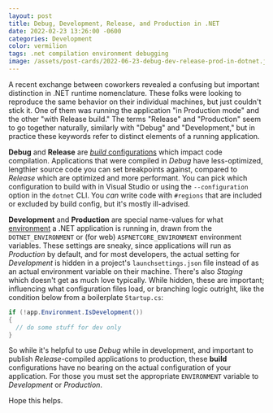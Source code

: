 ```yaml
---
layout: post
title: Debug, Development, Release, and Production in .NET
date: 2022-02-23 13:26:00 -0600
categories: Development
color: vermilion
tags: .net compilation environment debugging
image: /assets/post-cards/2022-06-23-debug-dev-release-prod-in-dotnet.jpg
---
```


A recent exchange between coworkers revealed a confusing but important distinction in .NET runtime nomenclature. These folks were looking to reproduce the same behavior on their individual machines, but just couldn't stick it. One of them was running the application "in Production mode" and the other "with Release build." The terms "Release" and "Production" seem to go together naturally, similarly with "Debug" and "Development," but in practice these keywords refer to distinct elements of a running application.

<!--more-->

**Debug** and **Release** are [_build_ configurations](https://docs.microsoft.com/en-us/visualstudio/debugger/how-to-set-debug-and-release-configurations?view=vs-2022) which impact code compilation. Applications that were compiled in _Debug_ have less-optimized, lengthier source code you can set breakpoints against, compared to _Release_ which are optimized and more performant. You can pick which configuration to build with in Visual Studio or using the `--configuration` option in the `dotnet` CLI. You _can_ write code with `#regions` that are included or excluded by build config, but it's mostly ill-advised.

**Development** and **Production** are special name-values for what [environment](https://docs.microsoft.com/en-us/aspnet/core/fundamentals/environments?view=aspnetcore-6.0) a .NET application is running in, drawn from the `DOTNET_ENVIRONMENT` or (for web) `ASPNETCORE_ENVIRONMENT` environment variables. These settings are sneaky, since applications will run as _Production_ by default, and for most developers, the actual setting for _Development_ is hidden in a project's `launchsettings.json` file instead of as an actual environment variable on their machine. There's also _Staging_ which doesn't get as much love typically. While hidden, these are important; influencing what configuration files load, or branching logic outright, like the condition below from a boilerplate `Startup.cs`:

```csharp
if (!app.Environment.IsDevelopment())
{
  // do some stuff for dev only
}
```

So while it's helpful to use _Debug_ while in development, and important to publish _Release_-compiled applications to production, these **build** configurations have no bearing on the actual configuration of your application. For those you must set the appropriate `ENVIRONMENT` variable to _Development_ or _Production_.

Hope this helps.
